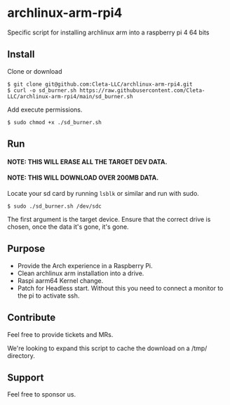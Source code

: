 # archlinux-arm-rpi4

Specific script for installing archlinux arm into a raspberry pi 4 64 bits

## Install

Clone or download

```
$ git clone git@github.com:Cleta-LLC/archlinux-arm-rpi4.git
$ curl -o sd_burner.sh https://raw.githubusercontent.com/Cleta-LLC/archlinux-arm-rpi4/main/sd_burner.sh
```

Add execute permissions.

```
$ sudo chmod +x ./sd_burner.sh
```

## Run

#### NOTE: THIS WILL ERASE ALL THE TARGET DEV DATA.

#### NOTE: THIS WILL DOWNLOAD OVER 200MB DATA.

Locate your sd card by running `lsblk` or similar and run with sudo.

```
$ sudo ./sd_burner.sh /dev/sdc
```

The first argument is the target device.
Ensure that the correct drive is chosen, once the data it's gone, it's gone.

## Purpose

- Provide the Arch experience in a Raspberry Pi.
- Clean archlinux arm installation into a drive.
- Raspi aarm64 Kernel change.
- Patch for Headless start. Without this you need to connect a monitor to the pi to activate ssh.

## Contribute

Feel free to provide tickets and MRs.

We're looking to expand this script to cache the download on a /tmp/ directory.

## Support

Feel free to sponsor us.
